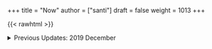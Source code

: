 +++
title = "Now"
author = ["santi"]
draft = false
weight = 1013
+++

{{< rawhtml >}}

<details>
<summary>Previous Updates: 2019 December</summary>
{{< youtube gwzT5rV-404 >}}
  <h2>Creations</h2>
  <ul>
  <li>Writing and editing daily.</li>
  <li>Learning HTML and CSS to build my own website (this one). </li>
  <li>Building an epic, unconventional newsletter for you (Coming soon).</li>
  <li>Filming and editing videos for YouTube (Coming soon &#128284;).</li>
  <li>Editing podcast interviews.</li>
  <li>Working on a secret epic side-project for modern Stoics.</li>

</ul>
<h2>Personal</h2>
<ul>
<li>Just finished my Master&#39;s degree. No more University ever again!</li>
<li>Dedicating 95% of my day to everything mentioned above.</li>

</ul>
<h2>Struggles</h2>
<ul>
<li>I have too many ideas, not enough time and money to achieve them all.</li>
<li>I&#39;ve been unsuccessfully applying for jobs for months. </li>

</ul>
<p><em>(I need a day job to help sustain everything I&#39;m creating, until I can make a living out of what I create.)</em></p>
<ul>
<li>I want to achieve it all at once.</li>

</ul>
<h2>Learning</h2>
<ul>
<li>Reading &#39;Perennial Seller&#39; by Ryan Holiday.  <sup> <a href='http://perennialseller.com/'>&#128213;</a> </sup></li>
<li>Going through Sean Wes&#39; amazing online courses. <sup> <a href='https://seanwes.com/membership/'>&#128187;</a></sup></li>
<li>Almost done reading &#39;Head First HTML and CSS&#39;. <sup> <a href='https://www.oreilly.com/library/view/head-first-html/059610197X/'>&#128211;</a></sup></li>
<li>Just finished &#39;Walden&#39; by Thoreau. Still need to organize notes. <sup> <a href='https://www.walden.org/thoreau/'>&#128215;</a> </sup></li>
<li>I need to re-watch &#39;The Dead Poet Society&#39; it&#39;s a beautiful film. I&#39;ve been watching clips of it on YouTube. <sup> <a href='https://www.youtube.com/watch?v=H2xX\_jf5qAI'>&#128252;</a></sup></li>
<li>About to start reading &#39;The Dip&#39; by Seth Godin. <sup> <a href='https://seths.blog/category/the-dip/'>&#128216;</a> </sup></li>

  </ul>
  <hr />
  <p>&nbsp;</p>
  <p>This is a Now page inspired by the amazing Derek Sivers&#39; project <a href='https://nownownow.com/about'>&#128223;</a></p>
{{< /rawhtml >}}

bout to start reading 'The Dip' by Seth Godin. 📘

</details>
